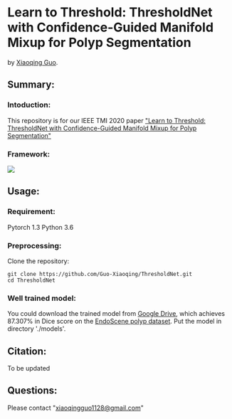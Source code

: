 # Learn to Threshold: ThresholdNet with Confidence-Guided Manifold Mixup for Polyp Segmentation

by [Xiaoqing Guo](https://guo-xiaoqing.github.io/).

## Summary:

### Intoduction:
This repository is for our IEEE TMI 2020 paper ["Learn to Threshold: ThresholdNet with Confidence-Guided Manifold Mixup for Polyp Segmentation"]()

### Framework:
![](https://github.com/Guo-Xiaoqing/ThresholdNet/raw/master/Figs/network.png)

## Usage:
### Requirement:
Pytorch 1.3
Python 3.6

### Preprocessing:
Clone the repository:
```
git clone https://github.com/Guo-Xiaoqing/ThresholdNet.git
cd ThresholdNet 
```

### Well trained model:
You could download the trained model from [Google Drive](https://drive.google.com/file/d/1JURhma-F5c6SVBoBoGwFYh6QAaVzy_-W/view?usp=sharing), which achieves 87.307% in Dice score on the [EndoScene polyp dataset](https://www.hindawi.com/journals/jhe/2017/4037190/). Put the model in directory './models'.

## Citation:
To be updated

## Questions:
Please contact "xiaoqingguo1128@gmail.com" 
